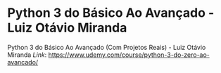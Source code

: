 # Python 3 do Básico Ao Avançado - Luiz Otávio Miranda

Python 3 do Básico Ao Avançado (Com Projetos Reais) - Luiz Otávio Miranda
_Link_: https://www.udemy.com/course/python-3-do-zero-ao-avancado/
